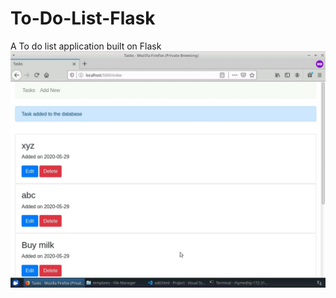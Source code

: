# To-Do-List-Flask
A To do list application built on Flask
![alt text](https://github.com/purnasrivatsa96/To-Do-List-Flask/blob/main/screenshots/10.jpg)

